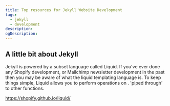 ```yaml
---
title: Top resources for Jekyll Website Development
tags:
  - jekyll
  - development
description: 
ogDescription: 
---
```


## A little bit about Jekyll
Jekyll is powered by a subset language called Liquid. If you've ever done any Shopify development, or Mailchimp newsletter development in the past then you may be aware of what the liquid templating language is.
To keep things simple, Liquid allows you to perform operations on . 'piped through' to other functions.

https://shopify.github.io/liquid/